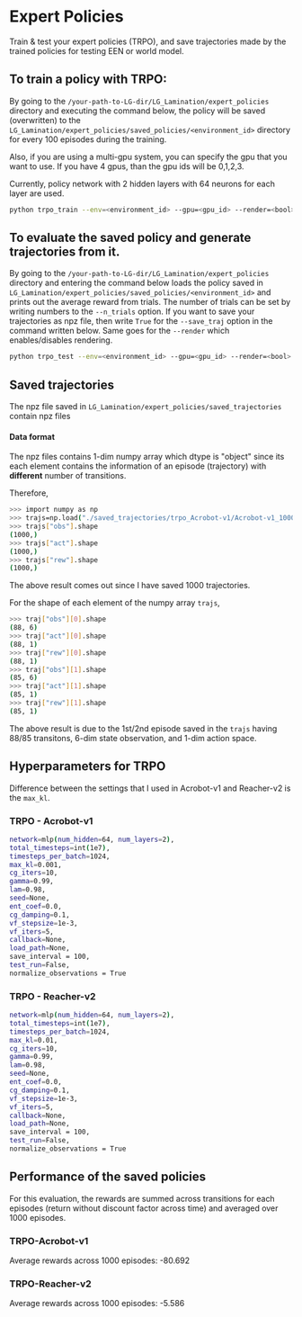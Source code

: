 # Expert Policies

Train & test your expert policies (TRPO), and save trajectories made by the trained policies for testing EEN or world model. 

## To train a policy with TRPO:
By going to the `/your-path-to-LG-dir/LG_Lamination/expert_policies` directory and executing the command below, the policy will be saved (overwritten) to the `LG_Lamination/expert_policies/saved_policies/<environment_id>` directory for every 100 episodes during the training.

Also, if you are using a multi-gpu system, you can specify the gpu that you want to use. If you have 4 gpus, than the gpu ids will be 0,1,2,3.

Currently, policy network with 2 hidden layers with 64 neurons for each layer are used.
```bash
python trpo_train --env=<environment_id> --gpu=<gpu_id> --render=<bool>
```

## To evaluate the saved policy and generate trajectories from it.
By going to the `/your-path-to-LG-dir/LG_Lamination/expert_policies` directory and entering the command below loads the policy saved in `LG_Lamination/expert_policies/saved_policies/<environment_id>` and prints out the average reward from trials. The number of trials can be set by writing numbers to the `--n_trials` option.
If you want to save your trajectories as npz file, then write `True` for the `--save_traj` option in the command written below. Same goes for the `--render` which enables/disables rendering.

```bash
python trpo_test --env=<environment_id> --gpu=<gpu_id> --render=<bool> --save_traj=<bool> --n_trials=<integer> 

```

## Saved trajectories

The npz file saved in `LG_Lamination/expert_policies/saved_trajectories` contain npz files

#### Data format
The npz files contains 1-dim numpy array which dtype is "object" since its each element contains the information of an episode (trajectory) with **different** number of transitions.

Therefore,
```bash
>>> import numpy as np
>>> trajs=np.load("./saved_trajectories/trpo_Acrobot-v1/Acrobot-v1_1000_trials.npz")
>>> trajs["obs"].shape
(1000,)
>>> trajs["act"].shape
(1000,)
>>> trajs["rew"].shape
(1000,)

```

The above result comes out since I have saved 1000 trajectories.

For the shape of each element of the numpy array `trajs`,
```bash
>>> traj["obs"][0].shape
(88, 6)
>>> traj["act"][0].shape
(88, 1)
>>> traj["rew"][0].shape
(88, 1)
>>> traj["obs"][1].shape
(85, 6)
>>> traj["act"][1].shape
(85, 1)
>>> traj["rew"][1].shape
(85, 1)

``` 

The above result is due to the 1st/2nd episode saved in the `trajs` having 88/85 transitons, 6-dim state observation, and 1-dim action space.  

## Hyperparameters for TRPO

Difference between the settings that I used in Acrobot-v1 and Reacher-v2 is the `max_kl`.

### TRPO - Acrobot-v1
```bash
network=mlp(num_hidden=64, num_layers=2),  
total_timesteps=int(1e7),
timesteps_per_batch=1024,
max_kl=0.001, 
cg_iters=10,
gamma=0.99,
lam=0.98,
seed=None,
ent_coef=0.0,
cg_damping=0.1,
vf_stepsize=1e-3,
vf_iters=5,
callback=None,
load_path=None,
save_interval = 100,
test_run=False,
normalize_observations = True

```


### TRPO - Reacher-v2
```bash
network=mlp(num_hidden=64, num_layers=2),  
total_timesteps=int(1e7),
timesteps_per_batch=1024,
max_kl=0.01, 
cg_iters=10,
gamma=0.99,
lam=0.98,
seed=None,
ent_coef=0.0,
cg_damping=0.1,
vf_stepsize=1e-3,
vf_iters=5,
callback=None,
load_path=None,
save_interval = 100,
test_run=False,
normalize_observations = True
```


## Performance of the saved policies
For this evaluation, the rewards are summed across transitions for each episodes (return without discount factor across time) and averaged over 1000 episodes.
### TRPO-Acrobot-v1
Average rewards across 1000 episodes: -80.692
### TRPO-Reacher-v2
Average rewards across 1000 episodes: -5.586
